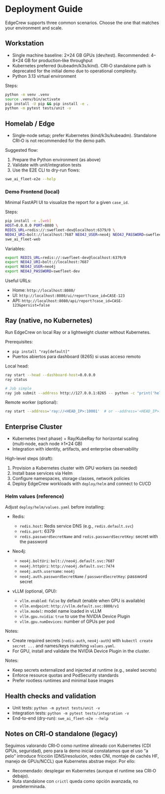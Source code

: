 # Deployment Guide

EdgeCrew supports three common scenarios. Choose the one that matches your environment and scale.

## Workstation

- Single machine baseline: 2×24 GB GPUs (dev/test). Recommended: 4–8×24 GB for production‑like throughput
- Kubernetes preferred (kubeadm/k3s/kind). CRI‑O standalone path is deprecated for the initial demo due to operational complexity.
- Python 3.13 virtual environment

Steps:

```bash
python -m venv .venv
source .venv/bin/activate
pip install -U pip && pip install -e .
python -m pytest tests/unit -v
```

## Homelab / Edge

- Single-node setup; prefer Kubernetes (kind/k3s/kubeadm). Standalone CRI‑O is not recommended for the demo path.

Suggested flow:

1. Prepare the Python environment (as above)
2. Validate with unit/integration tests
3. Use the E2E CLI to dry-run flows:

```bash
swe_ai_fleet-e2e --help
```

### Demo Frontend (local)

Minimal FastAPI UI to visualize the report for a given `case_id`.

Steps:

```bash
pip install -e .[web]
HOST=0.0.0.0 PORT=8080 \
REDIS_URL=redis://:swefleet-dev@localhost:6379/0 \
NEO4J_URI=bolt://localhost:7687 NEO4J_USER=neo4j NEO4J_PASSWORD=swefleet-dev \
swe_ai_fleet-web
```

Variables:

```bash
export REDIS_URL=redis://:swefleet-dev@localhost:6379/0
export NEO4J_URI=bolt://localhost:7687
export NEO4J_USER=neo4j
export NEO4J_PASSWORD=swefleet-dev
```

Useful URLs:

- Home: `http://localhost:8080/`
- UI: `http://localhost:8080/ui/report?case_id=CASE-123`
- API: `http://localhost:8080/api/report?case_id=CASE-123&persist=false`

## Ray (native, no Kubernetes)

Run EdgeCrew on local Ray or a lightweight cluster without Kubernetes.

Prerequisites:

- `pip install "ray[default]"`
- Puertos abiertos para dashboard (8265) si usas acceso remoto

Local head:

```bash
ray start --head --dashboard-host=0.0.0.0
ray status

# Job simple
ray job submit --address http://127.0.0.1:8265 -- python -c "print('hello from ray')"
```

Remote worker (optional):

```bash
ray start --address='ray://<HEAD_IP>:10001'  # or --address='<HEAD_IP>:6379' depending on setup
```

## Enterprise Cluster

- Kubernetes (next phase) + Ray/KubeRay for horizontal scaling (multi‑node, each node ≥1×24 GB)
- Integration with identity, artifacts, and enterprise observability

High-level steps (draft):

1. Provision a Kubernetes cluster with GPU workers (as needed)
2. Install base services via Helm
3. Configure namespaces, storage classes, network policies
4. Deploy EdgeCrew workloads with `deploy/helm` and connect to CI/CD

### Helm values (reference)

Adjust `deploy/helm/values.yaml` before installing:

- Redis:
  - `redis.host`: Redis service DNS (e.g., `redis.default.svc`)
  - `redis.port`: 6379
  - `redis.passwordSecretName` and `redis.passwordSecretKey`: secret with the password

- Neo4j:
  - `neo4j.boltUri`: `bolt://neo4j.default.svc:7687`
  - `neo4j.httpUri`: `http://neo4j.default.svc:7474`
  - `neo4j.auth.username`: `neo4j`
  - `neo4j.auth.passwordSecretName` / `passwordSecretKey`: password secret

- vLLM (optional, GPU):
  - `vllm.enabled`: `false` by default (enable when GPU is available)
  - `vllm.endpoint`: `http://vllm.default.svc:8000/v1`
  - `vllm.model`: model name loaded in vLLM
  - `vllm.gpu.nvidia`: `true` to use the NVIDIA Device Plugin
  - `vllm.gpu.numDevices`: number of GPUs per pod

Notes:
- Create required secrets (`redis-auth`, `neo4j-auth`) with `kubectl create secret ...` and names/keys matching `values.yaml`.
- For GPU, install and validate the NVIDIA Device Plugin in the cluster.

Notes:

- Keep secrets externalized and injected at runtime (e.g., sealed secrets)
- Enforce resource quotas and PodSecurity standards
- Prefer rootless runtimes and minimal base images

## Health checks and validation

- Unit tests: `python -m pytest tests/unit -v`
- Integration tests: `python -m pytest tests/integration -v`
- End-to-end (dry-run): `swe_ai_fleet-e2e --help`

## Notes on CRI‑O standalone (legacy)

Seguimos valorando CRI‑O como runtime alineado con Kubernetes (CDI GPUs, seguridad), pero para la demo inicial constatamos que el uso “a pelo” introduce fricción (DNS/resolución, redes CNI, montaje de cachés HF, manejo de GPUs/NCCL) que Kubernetes abstrae mejor. Por ello:

- Recomendado: desplegar en Kubernetes (aunque el runtime sea CRI‑O debajo).
- Ruta standalone con `crictl` queda como opción avanzada, no predeterminada.


